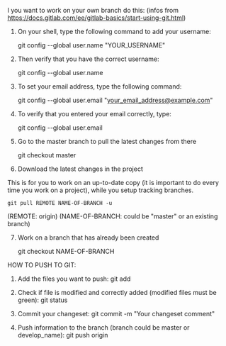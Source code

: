 I you want to work on your own branch do this: (infos from https://docs.gitlab.com/ee/gitlab-basics/start-using-git.html)

1) On your shell, type the following command to add your username:

	git config --global user.name "YOUR_USERNAME"

2) Then verify that you have the correct username:

	git config --global user.name

3) To set your email address, type the following command:

	git config --global user.email "your_email_address@example.com"

4) To verify that you entered your email correctly, type:

	git config --global user.email


5) Go to the master branch to pull the latest changes from there

	git checkout master


6) Download the latest changes in the project

This is for you to work on an up-to-date copy (it is important to do every time you work on a project), while you setup tracking branches.

	git pull REMOTE NAME-OF-BRANCH -u

(REMOTE: origin) (NAME-OF-BRANCH: could be "master" or an existing branch)


7) Work on a branch that has already been created

	git checkout NAME-OF-BRANCH



HOW TO PUSH TO GIT:

1) Add the files you want to push:
	git add <files>

2) Check if file is modified and correctly added (modified files must be green):
	git status

3) Commit your changeset:
	git commit -m "Your changeset comment"

4) Push information to the branch (branch could be master or develop_name):
	git push origin <your branch to push>

